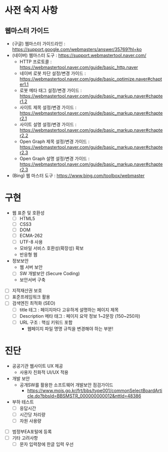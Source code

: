 # 사전 숙지 사항

## 웹마스터 가이드

- (구글) 웹마스터 가이드라인 : https://support.google.com/webmasters/answer/35769?hl=ko
- (네이버) 웹마스터 도구 : https://support.webmastertool.naver.com/
  - HTTP 프로토콜 : https://webmastertool.naver.com/guide/basic_http.naver
  - 네이버 로봇 차단 설정/변경 가이드 : https://webmastertool.naver.com/guide/basic_optimize.naver#chapter1.1
  - 로봇 메타 태그 설정/변경 가이드 : https://webmastertool.naver.com/guide/basic_markup.naver#chapter1.2
  - 사이트 제목 설정/변경 가이드 : https://webmastertool.naver.com/guide/basic_markup.naver#chapter2.1
  - 사이트 설명 설정/변경 가이드 : https://webmastertool.naver.com/guide/basic_markup.naver#chapter2.2
  - Open Graph 제목 설정/변경 가이드 : https://webmastertool.naver.com/guide/basic_markup.naver#chapter2.3
  - Open Graph 설명 설정/변경 가이드 : https://webmastertool.naver.com/guide/basic_markup.naver#chapter2.3
- (Bing) 웹 마스터 도구 : https://www.bing.com/toolbox/webmaster

# 구현

- 웹 표준 및 호환성
  - [ ] HTML5
  - [ ] CSS3
  - [ ] DOM
  - [ ] ECMA-262
  - [ ] UTF-8 사용
  - 모바일 서비스 호환성(확장성) 확보
  - 반응형 웹
- 정보보안
  - 웹 서버 보안
  - [ ] SW 개발보안 (Secure Coding)
  - 보안서버 구축
- [ ] 지적재산권 보호
- [ ] 표준프레임워크 활용
- [ ] 검색엔진 최적화 (SEO)
  - [ ] title 테그 : 페이지마다 고유하게 설명하는 페이지 제목
  - [ ] Description 메타 태그 : 페이지 요약 정보 1~2문장 (150~250자)
  - [ ] URL 구조 : 핵심 키워드 포함
    - 웹페이지 파일 명명 규칙을 변경해야 하는 부분!

# 진단

- 공공기관 웹사이트 UX 제공
  - 사용자 친화적 UI/UX 적용
- 개발 보안
  - 공개SW를 활용한 소프트웨어 개발보안 점검가이드
    - https://www.mois.go.kr/frt/bbs/type001/commonSelectBoardArticle.do?bbsId=BBSMSTR_000000000012&nttId=48386
- 부하 테스트
  - [ ] 응답시간
  - [ ] 시간당 처리량
  - [ ] 자원 사용량
- [ ] 범정부EA포털에 등록
- [ ] 기타 고려사항
  - [ ] 문자 입력창에 한글 입력 우선

<!-- # 기본 원칙
- 빅데이터, 맞춤형 서비스, 모바일
- 웹페이지 경량화
- 정보 접근성, 웹표준 및 호환성, 정보보안, 개인정보보호
- 비표준 기술 배제 및 제거
- URL, 로고, 인터페이스
- 검색 용이
- 정보보호 취약점, 웹사이트 최적화 등 성능 테스트
- 이미지 이름의 폴더
  - 폴더 별 large, medium, small size 준비 -->
